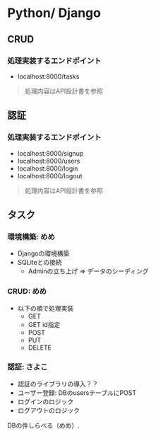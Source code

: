 # Python/ Django

## CRUD
### 処理実装するエンドポイント
- localhost:8000/tasks
> 処理内容はAPI設計書を参照
## 認証
### 処理実装するエンドポイント
- localhost:8000/signup
- localhost:8000/users
- localhost:8000/login
- localhost:8000/logout
> 処理内容はAPI設計書を参照


## タスク
### 環境構築: めめ
- Djangoの環境構築
- SQLiteとの接続
  - Adminの立ち上げ => データのシーディング
### CRUD: めめ
- 以下の順で処理実装
  - GET
  - GET id指定
  - POST
  - PUT
  - DELETE
### 認証: さよこ
  - 認証のライブラリの導入？？
  - ユーザー登録: DBのusersテーブルにPOST
  - ログインのロジック
  - ログアウトのロジック

DBの件しらべる（めめ）.
